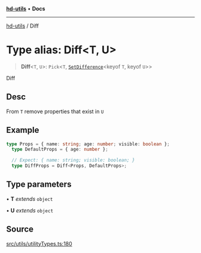 [**hd-utils**](../README.md) • **Docs**

***

[hd-utils](../globals.md) / Diff

# Type alias: Diff\<T, U\>

> **Diff**\<`T`, `U`\>: `Pick`\<`T`, [`SetDifference`](SetDifference.md)\<keyof `T`, keyof `U`\>\>

Diff

## Desc

From `T` remove properties that exist in `U`

## Example

```ts
type Props = { name: string; age: number; visible: boolean };
  type DefaultProps = { age: number };

  // Expect: { name: string; visible: boolean; }
  type DiffProps = Diff<Props, DefaultProps>;
```

## Type parameters

• **T** *extends* `object`

• **U** *extends* `object`

## Source

[src/utils/utilityTypes.ts:180](https://github.com/AhmadHddad/h-utils/blob/b1dfa95e218c9605f39fc234662ef50e62fadcb8/src/utils/utilityTypes.ts#L180)
